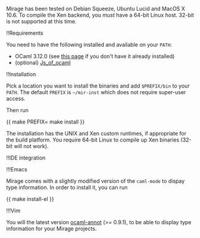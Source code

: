 Mirage has been tested on Debian Squeeze, Ubuntu Lucid and MacOS X 10.6. To compile the Xen backend, you *must* have a 64-bit Linux host.  32-bit is not supported at this time.

!!Requirements

You need to have the following installed and available on your `PATH`:

* OCaml 3.12.0 (see [this page](/wiki/install-ocaml) if you don't have it already installed)
* (optional) [Js_of_ocaml](http://ocsigen.org/js_of_ocaml/install)

!!Installation

Pick a location you want to install the binaries and add `$PREFIX/bin` to your `PATH`. The default `PREFIX` is `~/mir-inst` which does not require super-user access.

Then run

{{
make PREFIX=<location>
make install
}}

The installation has the UNIX and Xen custom runtimes, if appropriate for the build platform.  You require 64-bit Linux to compile up Xen binaries (32-bit will not work).

!!IDE integration

!!!Emacs

Mirage comes with a slightly modified version of the `caml-mode` to dispay type information. In order to install it, you can run

{{
make install-el
}}

!!!Vim

You will the latest version [ocaml-annot](https://github.com/avsm/ocaml-annot) (>= 0.9.1), to be able to display type information for your Mirage projects.

